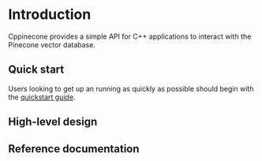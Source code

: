 # Introduction

Cppinecone provides a simple API for C++ applications to interact with the Pinecone vector database.

## Quick start

Users looking to get up an running as quickly as possible should begin with the [quickstart guide](./quickstart.md).

## High-level design

## Reference documentation
